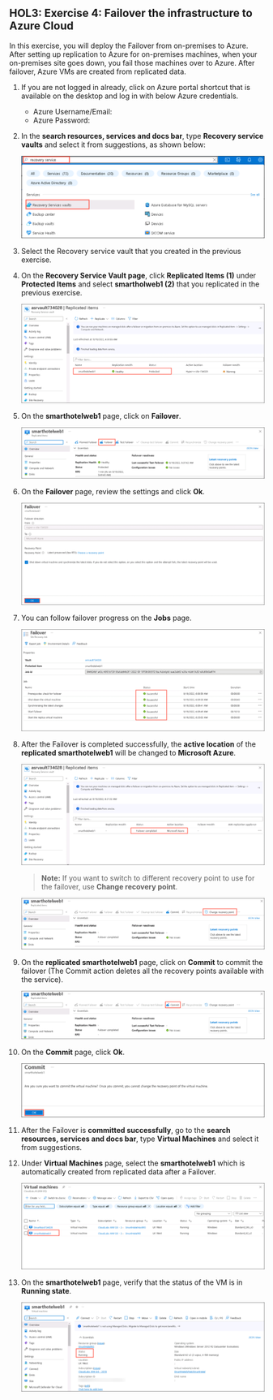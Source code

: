 ## HOL3: Exercise 4: Failover the infrastructure to Azure Cloud

In this exercise, you will deploy the Failover from on-premises to Azure. After setting up replication to Azure for on-premises machines, when your on-premises site goes down, you fail those machines over to Azure. After failover, Azure VMs are created from replicated data.

1. If you are not logged in already, click on Azure portal shortcut that is available on the desktop and log in with below Azure credentials.
    * Azure Username/Email: <inject key="AzureAdUserEmail"></inject> 
    * Azure Password: <inject key="AzureAdUserPassword"></inject>

1. In the **search resources, services and docs bar**, type **Recovery service vaults** and select it from suggestions, as shown below:
   
   ![Screenshot of the search Recovery service vaults.](Images/upd-search-asr.png "Recovery service vaults")
    
1. Select the Recovery service vault that you created in the previous exercise.    
    
1. On the **Recovery Service Vault page**, click **Replicated Items (1)** under **Protected Items** and select **smartholweb1 (2)** that you replicated in the previous exercise.     

   ![Screenshot of the replicate items.](Images/replicate-status.png "replicate items") 
   
1. On the **smarthotelweb1** page, click on **Failover**.

   ![Screenshot of the failover.](Images/Failover.png "failover") 
   
1. On the **Failover** page, review the settings and click **Ok**.  

   ![Screenshot of the failover page.](Images/Failover2.png "failover page") 
   
1. You can follow failover progress on the **Jobs** page.    

   ![Screenshot of the failover jobs.](Images/jobs.png "failover jobs") 
   
1. After the Failover is completed successfully, the **active location** of the **replicated smarthotelweb1** will be changed to **Microsoft Azure**.

   ![Screenshot of the failover done.](Images/Failover-done.png "failover done")  
   
   > **Note:** If you want to switch to different recovery point to use for the failover, use **Change recovery point**.   
  
   ![Screenshot of the recovery points.](Images/upd-commit-1.png "recovery points") 
   
1. On the **replicated smarthotelweb1** page, click on **Commit** to commit the failover (The Commit action deletes all the recovery points available with the service). 

   ![Screenshot of the commit.](Images/commit.png "commit")
   
1. On the **Commit** page, click **Ok**.   

   ![Screenshot of the commit page.](Images/commit-2.png "commit page") 
   
1. After the Failover is **committed successfully**, go to the **search resources, services and docs bar**, type **Virtual Machines** and select it from suggestions.   

1. Under **Virtual Machines** page, select the **smarthotelweb1** which is automatically created from replicated data after a Failover.

    ![Screenshot of the vm-created.](Images/vm-created.png "vm-created") 
   
1. On the **smarthotelweb1** page, verify that the status of the VM is in **Running state**. 

    ![Screenshot of the vm-created status.](Images/vm-created2.png "vm-created status")  

